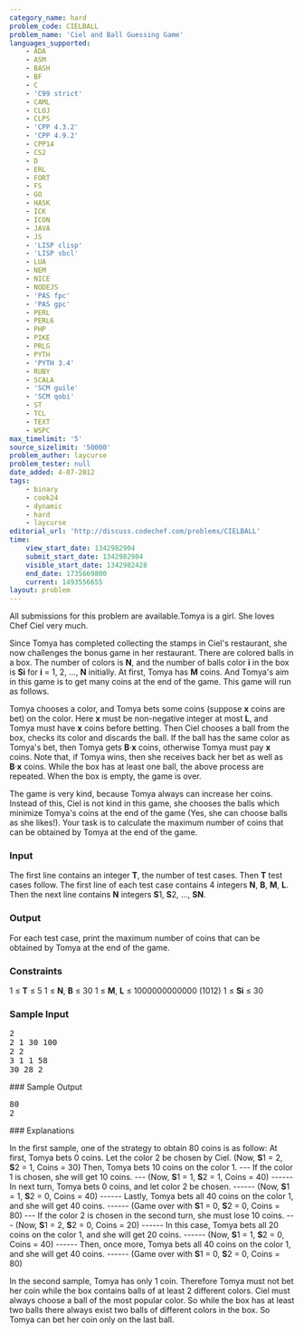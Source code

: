 ```yaml
---
category_name: hard
problem_code: CIELBALL
problem_name: 'Ciel and Ball Guessing Game'
languages_supported:
    - ADA
    - ASM
    - BASH
    - BF
    - C
    - 'C99 strict'
    - CAML
    - CLOJ
    - CLPS
    - 'CPP 4.3.2'
    - 'CPP 4.9.2'
    - CPP14
    - CS2
    - D
    - ERL
    - FORT
    - FS
    - GO
    - HASK
    - ICK
    - ICON
    - JAVA
    - JS
    - 'LISP clisp'
    - 'LISP sbcl'
    - LUA
    - NEM
    - NICE
    - NODEJS
    - 'PAS fpc'
    - 'PAS gpc'
    - PERL
    - PERL6
    - PHP
    - PIKE
    - PRLG
    - PYTH
    - 'PYTH 3.4'
    - RUBY
    - SCALA
    - 'SCM guile'
    - 'SCM qobi'
    - ST
    - TCL
    - TEXT
    - WSPC
max_timelimit: '5'
source_sizelimit: '50000'
problem_author: laycurse
problem_tester: null
date_added: 4-07-2012
tags:
    - binary
    - cook24
    - dynamic
    - hard
    - laycurse
editorial_url: 'http://discuss.codechef.com/problems/CIELBALL'
time:
    view_start_date: 1342982904
    submit_start_date: 1342982904
    visible_start_date: 1342982428
    end_date: 1735669800
    current: 1493556655
layout: problem
---
```

All submissions for this problem are available.Tomya is a girl. She loves Chef Ciel very much.

Since Tomya has completed collecting the stamps in Ciel's restaurant, she now challenges the bonus game in her restaurant. There are colored balls in a box. The number of colors is **N**, and the number of balls color **i** in the box is **Si** for **i** = 1, 2, ..., **N** initially. At first, Tomya has **M** coins. And Tomya's aim in this game is to get many coins at the end of the game. This game will run as follows.

Tomya chooses a color, and Tomya bets some coins (suppose **x** coins are bet) on the color. Here **x** must be non-negative integer at most **L**, and Tomya must have **x** coins before betting. Then Ciel chooses a ball from the box, checks its color and discards the ball. If the ball has the same color as Tomya's bet, then Tomya gets **B**·**x** coins, otherwise Tomya must pay **x** coins. Note that, if Tomya wins, then she receives back her bet as well as **B**·**x** coins. While the box has at least one ball, the above process are repeated. When the box is empty, the game is over.

The game is very kind, because Tomya always can increase her coins. Instead of this, Ciel is not kind in this game, she chooses the balls which minimize Tomya's coins at the end of the game (Yes, she can choose balls as she likes!). Your task is to calculate the maximum number of coins that can be obtained by Tomya at the end of the game.

### Input

The first line contains an integer **T**, the number of test cases. Then **T** test cases follow. The first line of each test case contains 4 integers **N**, **B**, **M**, **L**. Then the next line contains **N** integers **S**1, **S**2, ..., **SN**.

### Output

For each test case, print the maximum number of coins that can be obtained by Tomya at the end of the game.

### Constraints

1 ≤ **T** ≤ 5
1 ≤ **N**, **B** ≤ 30
1 ≤ **M**, **L** ≤ 1000000000000 (1012)
1 ≤ **Si** ≤ 30

### Sample Input

<pre>2
2 1 30 100
2 2
3 1 1 58
30 28 2
</pre>### Sample Output

<pre>80
2
</pre>### Explanations

In the first sample, one of the strategy to obtain 80 coins is as follow:
At first, Tomya bets 0 coins. Let the color 2 be chosen by Ciel. (Now, **S**1 = 2, **S**2 = 1, Coins = 30)
Then, Tomya bets 10 coins on the color 1.
\--- If the color 1 is chosen, she will get 10 coins.
\--- (Now, **S**1 = 1, **S**2 = 1, Coins = 40)
\------ In next turn, Tomya bets 0 coins, and let color 2 be chosen.
\------ (Now, **S**1 = 1, **S**2 = 0, Coins = 40)
\------ Lastly, Tomya bets all 40 coins on the color 1, and she will get 40 coins.
\------ (Game over with **S**1 = 0, **S**2 = 0, Coins = 80)
\--- If the color 2 is chosen in the second turn, she must lose 10 coins.
\--- (Now, **S**1 = 2, **S**2 = 0, Coins = 20)
\------ In this case, Tomya bets all 20 coins on the color 1, and she will get 20 coins.
\------ (Now, **S**1 = 1, **S**2 = 0, Coins = 40)
\------ Then, once more, Tomya bets all 40 coins on the color 1, and she will get 40 coins.
\------ (Game over with **S**1 = 0, **S**2 = 0, Coins = 80)

In the second sample, Tomya has only 1 coin. Therefore Tomya must not bet her coin while the box contains balls of at least 2 different colors. Ciel must always choose a ball of the most popular color. So while the box has at least two balls there always exist two balls of different colors in the box. So Tomya can bet her coin only on the last ball.
